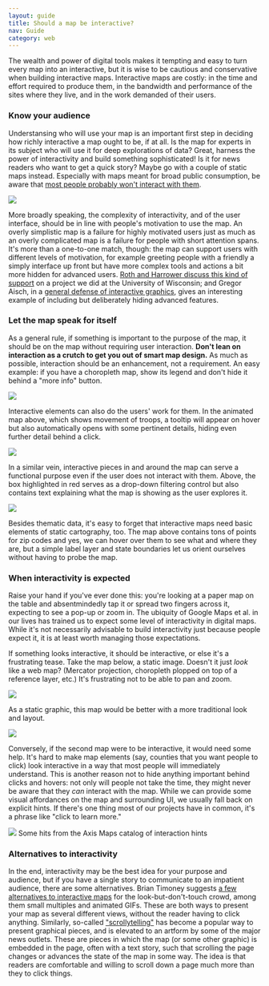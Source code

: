 ```yaml
---
layout: guide
title: Should a map be interactive?
nav: Guide
category: web
---
```


The wealth and power of digital tools makes it tempting and easy to turn every map into an interactive, but it is wise to be cautious and conservative when building interactive maps. Interactive maps are costly: in the time and effort required to produce them, in the bandwidth and performance of the sites where they live, and in the work demanded of their users.

### Know your audience

Understansing who will use your map is an important first step in deciding how richly interactive a map ought to be, if at all. Is the map for experts in its subject who will use it for deep explorations of data? Great, harness the power of interactivity and build something sophisticated! Is it for news readers who want to get a quick story? Maybe go with a couple of static maps instead. Especially with maps meant for broad public consumption, be aware that [most people probably won't interact with them](http://mapbrief.com/2017/04/06/few-interact-with-our-interactive-maps-what-can-we-do-about-it/).

![]({{site.baseurl}}/guide/images/complexity_vs_motivation.jpg)

More broadly speaking, the complexity of interactivity, and of the user interface, should be in line with people's motivation to use the map. An overly simplistic map is a failure for highly motivated users just as much as an overly complicated map is a failure for people with short attention spans. It's more than a one-to-one match, though: the map can support users with different levels of motivation, for example greeting people with a friendly a simply interface up front but have more complex tools and actions a bit more hidden for advanced users. [Roth and Harrower discuss this kind of support](http://www.cartographicperspectives.org/index.php/journal/article/view/cp60-roth-harrower/292) on a project we did at the University of Wisconsin; and Gregor Aisch, in a [general defense of interactive graphics](https://www.vis4.net/blog/posts/in-defense-of-interactive-graphics/), gives an interesting example of including but deliberately hiding advanced features.

### Let the map speak for itself

As a general rule, if something is important to the purpose of the map, it should be on the map without requiring user interaction. **Don't lean on interaction as a crutch to get you out of smart map design.** As much as possible, interaction should be an enhancement, not a requirement. An easy example: if you have a choropleth map, show its legend and don't hide it behind a "more info" button.

![]({{site.baseurl}}/guide/images/revolt_tooltip.gif)

Interactive elements can also do the users' work for them. In the animated map above, which shows movement of troops, a tooltip will appear on hover but also automatically opens with some pertinent details, hiding even further detail behind a click.

![]({{site.baseurl}}/guide/images/eic_menu_control.gif)

In a similar vein, interactive pieces in and around the map can serve a functional purpose even if the user does not interact with them. Above, the box highlighted in red serves as a drop-down filtering control but also contains text explaining what the map is showing as the user explores it.

![]({{site.baseurl}}/guide/images/merck_labels.png)

Besides thematic data, it's easy to forget that interactive maps need basic elements of static cartography, too. The map above contains tons of points for zip codes and yes, we can hover over them to see what and where they are, but a simple label layer and state boundaries let us orient ourselves without having to probe the map.

### When interactivity is expected

Raise your hand if you've ever done this: you're looking at a paper map on the table and absentmindedly tap it or spread two fingers across it, expecting to see a pop-up or zoom in. The ubiquity of Google Maps et al. in our lives has trained us to expect some level of interactivity in digital maps. While it's not necessarily advisable to build interactivity just because people expect it, it is at least worth managing those expectations.

If something looks interactive, it should be interactive, or else it's a frustrating tease. Take the map below, a static image. Doesn't it just *look* like a web map? (Mercator projection, choropleth plopped on top of a reference layer, etc.) It's frustrating not to be able to pan and zoom.

![]({{site.baseurl}}/guide/images/static_choropleth.png)

As a static graphic, this map would be better with a more traditional look and layout.

![]({{site.baseurl}}/guide/images/static_map.png)

Conversely, if the second map were to be interactive, it would need some help. It's hard to make map elements (say, counties that you want people to click) look interactive in a way that most people will immediately understand. This is another reason not to hide anything important behind clicks and hovers: not only will people not take the time, they might never be aware that they *can* interact with the map. While we can provide some visual affordances on the map and surrounding UI, we usually fall back on explicit hints. If there's one thing most of our projects have in common, it's a phrase like "click to learn more."

![]({{site.baseurl}}/guide/images/learn_more.png)
<span class="caption">Some hits from the Axis Maps catalog of interaction hints</span>


### Alternatives to interactivity

In the end, interactivity may be the best idea for your purpose and audience, but if you have a single story to communicate to an impatient audience, there are some alternatives. Brian Timoney suggests [a few alternatives to interactive maps](http://mapbrief.com/2017/04/06/few-interact-with-our-interactive-maps-what-can-we-do-about-it/) for the look-but-don't-touch crowd, among them small multiples and animated GIFs. These are both ways to present your map as several different views, without the reader having to click anything. Similarly, so-called ["scrollytelling"](http://vallandingham.me/scroll_talk/) has become a popular way to present graphical pieces, and is elevated to an artform by some of the major news outlets. These are pieces in which the map (or some other graphic) is embedded in the page, often with a text story, such that scrolling the page changes or advances the state of the map in some way. The idea is that readers are comfortable and willing to scroll down a page much more than they to click things.